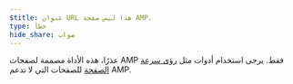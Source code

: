 ```yaml
---
$title: عنوان URL هذا ليس صفحة AMP.
type: خطأ
hide_share: صواب
---
```


عذرًا، هذه الأداة مصممة لصفحات AMP فقط. يرجى استخدام أدوات مثل [رؤى سرعة الصفحة](https://developers.google.com/speed/pagespeed/insights/) للصفحات التي لا تدعم AMP.
